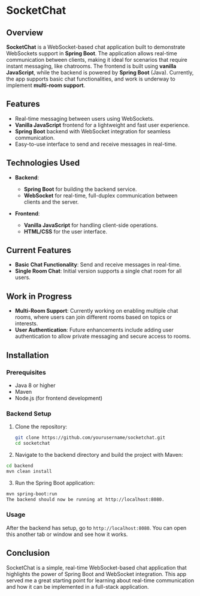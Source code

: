 # SocketChat

## Overview

**SocketChat** is a WebSocket-based chat application built to demonstrate WebSockets support in **Spring Boot**. The application allows real-time communication between clients, making it ideal for scenarios that require instant messaging, like chatrooms. The frontend is built using **vanilla JavaScript**, while the backend is powered by **Spring Boot** (Java). Currently, the app supports basic chat functionalities, and work is underway to implement **multi-room support**.

## Features

- Real-time messaging between users using WebSockets.
- **Vanilla JavaScript** frontend for a lightweight and fast user experience.
- **Spring Boot** backend with WebSocket integration for seamless communication.
- Easy-to-use interface to send and receive messages in real-time.

## Technologies Used

- **Backend**:
  - **Spring Boot** for building the backend service.
  - **WebSocket** for real-time, full-duplex communication between clients and the server.
  
- **Frontend**:
  - **Vanilla JavaScript** for handling client-side operations.
  - **HTML/CSS** for the user interface.
  
## Current Features

- **Basic Chat Functionality**: Send and receive messages in real-time.
- **Single Room Chat**: Initial version supports a single chat room for all users.

## Work in Progress

- **Multi-Room Support**: Currently working on enabling multiple chat rooms, where users can join different rooms based on topics or interests.
- **User Authentication**: Future enhancements include adding user authentication to allow private messaging and secure access to rooms.

## Installation

### Prerequisites

- Java 8 or higher
- Maven
- Node.js (for frontend development)

### Backend Setup

1. Clone the repository:
   
   ```bash
   git clone https://github.com/yourusername/socketchat.git
   cd socketchat
   ```
2. Navigate to the backend directory and build the project with Maven:

  ```bash
  cd backend
  mvn clean install
  ```

3. Run the Spring Boot application:

  ```bash
  mvn spring-boot:run
  The backend should now be running at http://localhost:8080.
  ```

### Usage
After the backend has setup, go to `http://localhost:8080`. You can open this another tab or window and see how it works.

## Conclusion
SocketChat is a simple, real-time WebSocket-based chat application that highlights the power of Spring Boot and WebSocket integration. This app served me a great starting point for learning about real-time communication and how it can be implemented in a full-stack application.
